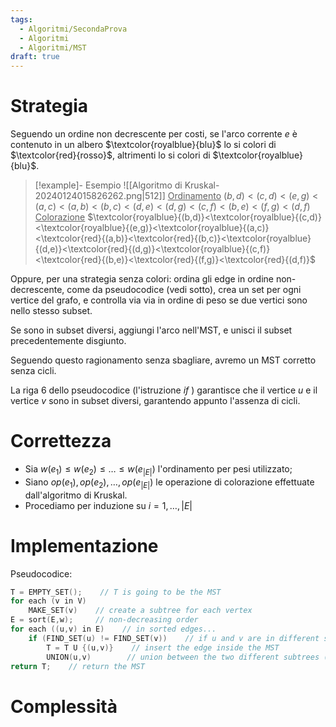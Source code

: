 ```yaml
---
tags:
  - Algoritmi/SecondaProva
  - Algoritmi
  - Algoritmi/MST
draft: true
---
```

# Strategia

Seguendo un ordine non decrescente per costi, se l'arco corrente $e$ è contenuto in un albero $\textcolor{royalblue}{blu}$ lo si colori di $\textcolor{red}{rosso}$, altrimenti lo si colori di $\textcolor{royalblue}{blu}$.


> [!example]- Esempio
> ![[Algoritmo di Kruskal-20240124015826262.png|512]]
> <ins>Ordinamento</ins>
> $(b,d)<(c,d)<(e,g)<(a,c)<(a,b)<(b,c)<(d,e)<(d,g)<(c,f)<(b,e)<(f,g)<(d,f)$
> <ins>Colorazione</ins>
> $\textcolor{royalblue}{(b,d)}<\textcolor{royalblue}{(c,d)}<\textcolor{royalblue}{(e,g)}<\textcolor{royalblue}{(a,c)}<\textcolor{red}{(a,b)}<\textcolor{red}{(b,c)}<\textcolor{royalblue}{(d,e)}<\textcolor{red}{(d,g)}<\textcolor{royalblue}{(c,f)}<\textcolor{red}{(b,e)}<\textcolor{red}{(f,g)}<\textcolor{red}{(d,f)}$

Oppure, per una strategia senza colori: ordina gli edge in ordine non-decrescente, come da pseudocodice (vedi sotto), crea un set per ogni vertice del grafo, e controlla via via in ordine di peso se due vertici sono nello stesso subset. 

Se sono in subset diversi, aggiungi l'arco nell'MST, e unisci il subset precedentemente disgiunto. 

Seguendo questo ragionamento senza sbagliare, avremo un MST corretto senza cicli.  

La riga 6 dello pseudocodice (l'istruzione *if* ) garantisce che il vertice $u$ e il vertice $v$ sono in subset diversi, garantendo appunto l'assenza di cicli.
# Correttezza

- Sia $w(e_{1})\leq w(e_{2})\leq\dots \leq w(e_{|E|})$ l'ordinamento per pesi utilizzato;
- Siano $op(e_{1}),op(e_{2}),\dots,op(e_{|E|})$ le operazione di colorazione effettuate dall'algoritmo di Kruskal.
- Procediamo per induzione su $i=1,\dots,|E|$

# Implementazione

Pseudocodice:

```C
T = EMPTY_SET();    // T is going to be the MST
for each (v in V)
	MAKE_SET(v)    // create a subtree for each vertex
E = sort(E,w);     // non-decreasing order
for each ((u,v) in E)    // in sorted edges...
	if (FIND_SET(u) != FIND_SET(v))    // if u and v are in different subtrees (sets), avoid cycles
		T = T U {(u,v)}    // insert the edge inside the MST
		UNION(u,v)        // union between the two different subtrees (sets), we're sure there are no cycles.
return T;    // return the MST
```

# Complessità